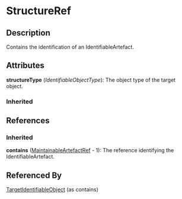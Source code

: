 
# StructureRef





## Description

Contains the identification of an IdentifiableArtefact.


## Attributes

**structureType** (*IdentifiableObjectType*): The object type of the target object.

### Inherited



## References

### Inherited

**contains** ([MaintainableArtefactRef](MaintainableArtefactRef.md) - 1): The reference identifying the IdentifiableArtefact.


## Referenced By

[TargetIdentifiableObject](TargetIdentifiableObject.md) (as contains)


